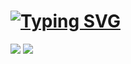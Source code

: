 # [![Typing SVG](https://readme-typing-svg.demolab.com?font=Roboto&size=25&pause=1000&color=F495B0&vCenter=true&height=30&lines=%E7%AB%B9%E5%BD%B1%E5%92%8C%E8%AF%97%E7%98%A6%EF%BC%8C%E6%A2%85%E8%8A%B1%E5%85%A5%E6%A2%A6%E9%A6%99%E3%80%82;%E5%8F%AF%E6%80%9C%E4%BB%8A%E5%A4%9C%E6%9C%88%EF%BC%8C%E4%B8%8D%E8%82%AF%E4%B8%8B%E8%A5%BF%E5%8E%A2%E3%80%82)](https://git.io/typing-svg)

[![](https://stats.justsong.cn/api/bilibili/?id=233555220&)](https://space.bilibili.com/233555220)
![](https://github-readme-stats.vercel.app/api/top-langs/?username=AlierKitten&theme=dark&layout=compact)
